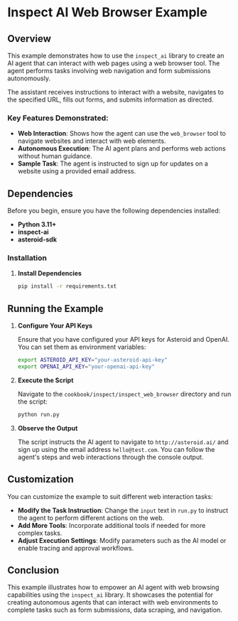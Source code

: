 # Inspect AI Web Browser Example

## Overview

This example demonstrates how to use the `inspect_ai` library to create an AI agent that can interact with web pages using a web browser tool. The agent performs tasks involving web navigation and form submissions autonomously.

The assistant receives instructions to interact with a website, navigates to the specified URL, fills out forms, and submits information as directed.

### Key Features Demonstrated:

- **Web Interaction**: Shows how the agent can use the `web_browser` tool to navigate websites and interact with web elements.
- **Autonomous Execution**: The AI agent plans and performs web actions without human guidance.
- **Sample Task**: The agent is instructed to sign up for updates on a website using a provided email address.

## Dependencies

Before you begin, ensure you have the following dependencies installed:

- **Python 3.11+**
- **inspect-ai**
- **asteroid-sdk**

### Installation

1. **Install Dependencies**

   ```bash
   pip install -r requirements.txt
   ```

## Running the Example

1. **Configure Your API Keys**

   Ensure that you have configured your API keys for Asteroid and OpenAI. You can set them as environment variables:

   ```bash
   export ASTEROID_API_KEY="your-asteroid-api-key"
   export OPENAI_API_KEY="your-openai-api-key"
   ```

2. **Execute the Script**

   Navigate to the `cookbook/inspect/inspect_web_browser` directory and run the script:

   ```bash
   python run.py
   ```

3. **Observe the Output**

   The script instructs the AI agent to navigate to `http://asteroid.ai/` and sign up using the email address `hello@test.com`. You can follow the agent's steps and web interactions through the console output.

## Customization

You can customize the example to suit different web interaction tasks:

- **Modify the Task Instruction**: Change the `input` text in `run.py` to instruct the agent to perform different actions on the web.
- **Add More Tools**: Incorporate additional tools if needed for more complex tasks.
- **Adjust Execution Settings**: Modify parameters such as the AI model or enable tracing and approval workflows.

## Conclusion

This example illustrates how to empower an AI agent with web browsing capabilities using the `inspect_ai` library. It showcases the potential for creating autonomous agents that can interact with web environments to complete tasks such as form submissions, data scraping, and navigation. 
